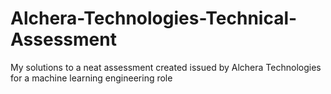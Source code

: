 # Alchera-Technologies-Technical-Assessment

My solutions to a neat assessment created issued by Alchera Technologies for a machine learning engineering role 
